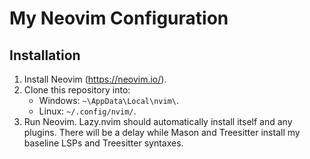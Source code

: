 # My Neovim Configuration

## Installation

1. Install Neovim (https://neovim.io/).
2. Clone this repository into:
    * Windows: `~\AppData\Local\nvim\`.
    * Linux: `~/.config/nvim/`.
3. Run Neovim. Lazy.nvim should automatically install itself and any plugins. There will be a delay while Mason and Treesitter install my baseline LSPs and Treesitter syntaxes.
